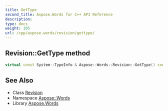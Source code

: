```yaml
---
title: GetType
second_title: Aspose.Words for C++ API Reference
description: 
type: docs
weight: 105
url: /cpp/aspose.words/revision/gettype/
---
```

## Revision::GetType method




```cpp
virtual const System::TypeInfo & Aspose::Words::Revision::GetType() const override
```

## See Also

* Class [Revision](../)
* Namespace [Aspose::Words](../../)
* Library [Aspose.Words](../../../)
